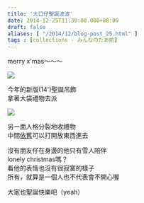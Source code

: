 ```yaml
---
title: '大口仔聖誕波波'
date: 2014-12-25T11:30:00.000+08:00
draft: false
aliases: [ "/2014/12/blog-post_25.html" ]
tags : [collections - みんなのたあ坊]
---
```


merry x'mas～～～  

![](/images/minnanotabo141225.jpg)

今年的新版(14')聖誕吊飾  
拿著大袋禮物去派  

![](/images/minnanotabo141225a.jpg)

另一面人格分裂地收禮物  
中間[依舊](https://hidie.net/minnanotabo131222/)可以打開放東西進去  
  
沒有朋友仔在身邊的他只有雪人陪伴  
lonely christmas嗎？  
看他的表情也沒有很寂寞的樣子  
所有，就算是一個人也不代表會不開心喔  
  
大家也聖誕快樂吧（yeah）
